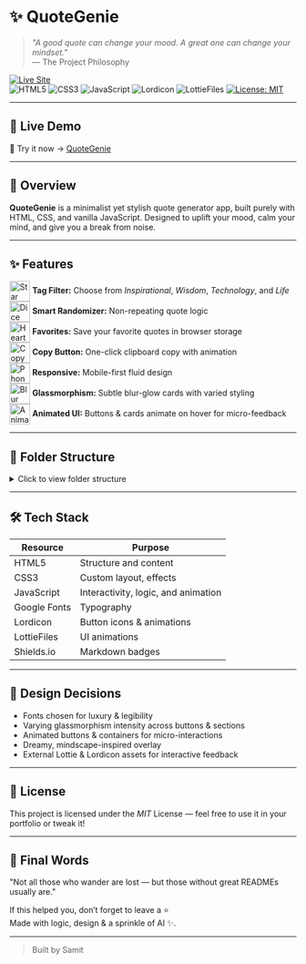# ✨ QuoteGenie

> *"A good quote can change your mood. A great one can change your mindset."*  
> — The Project Philosophy

[![Live Site](https://img.shields.io/website?down_message=offline&label=Live%20Demo&up_message=online&url=https%3A%2F%2Fyour-live-link.com)](https://quote-genie.vercel.app/)  
![HTML5](https://img.shields.io/badge/HTML-E34F26?style=for-the-badge&logo=html5&logoColor=white)
![CSS3](https://img.shields.io/badge/CSS-1572B6?style=for-the-badge&logo=css3&logoColor=white)
![JavaScript](https://img.shields.io/badge/JavaScript-F7DF1E?style=for-the-badge&logo=javascript&logoColor=black)
![Lordicon](https://img.shields.io/badge/Lordicon-Lottie%20Icons-orange?style=for-the-badge)
![LottieFiles](https://img.shields.io/badge/LottieFiles-Animations-blue?style=for-the-badge)
[![License: MIT](https://img.shields.io/badge/License-MIT-blue.svg?style=for-the-badge)](LICENSE)

---

## 🚀 Live Demo

🎯 Try it now → [QuoteGenie](https://quote-genie.vercel.app/)

---

## 📌 Overview

**QuoteGenie** is a minimalist yet stylish quote generator app, built purely with HTML, CSS, and vanilla JavaScript. Designed to uplift your mood, calm your mind, and give you a break from noise.

---

## ✨ Features

<div align="left">
  <img src="https://lottie.host/7f8c7a49-5e3e-4bc1-aedc-bb4a8e8e4a23/Ov5iFUDUoD.json" width="36" alt="Star Animation" style="vertical-align:middle;"/>
  <strong>Tag Filter:</strong> Choose from <em>Inspirational</em>, <em>Wisdom</em>, <em>Technology</em>, and <em>Life</em> <br>
  <img src="https://lottie.host/6af8b8b6-7c5a-4b12-9cfc-b6f3e3e6e1d2/BWzNw6wLwJ.json" width="36" alt="Dice Animation" style="vertical-align:middle;"/>
  <strong>Smart Randomizer:</strong> Non-repeating quote logic <br>
  <img src="https://lottie.host/2e387c6e-73e6-44e4-bae5-7f3ba0ec1e5f/DMgA5QwJqC.json" width="36" alt="Heart Animation" style="vertical-align:middle;"/>
  <strong>Favorites:</strong> Save your favorite quotes in browser storage <br>
  <img src="https://lottie.host/6e1b8ebb-9d21-4b5a-97e6-45f5e5b8e7c2/kXyZvCxwRr.json" width="36" alt="Copy Animation" style="vertical-align:middle;"/>
  <strong>Copy Button:</strong> One-click clipboard copy with animation <br>
  <img src="https://lottie.host/ea87e328-7e25-43b2-8d64-cd3127f2ba3c/0VvZg5M9rV.json" width="36" alt="Phone Animation" style="vertical-align:middle;"/>
  <strong>Responsive:</strong> Mobile-first fluid design <br>
  <img src="https://lottie.host/7e1f8c7b-2d5c-4e5c-9e8e-4b2c6e2e1d2d/3nVg7QvM8N.json" width="36" alt="Blur Glow Animation" style="vertical-align:middle;"/>
  <strong>Glassmorphism:</strong> Subtle blur-glow cards with varied styling <br>
  <img src="https://lottie.host/3e1f7e8a-2d5b-4e3b-9e2b-7e5f8e5e1d2b/5qYg5QxM2N.json" width="36" alt="Animation" style="vertical-align:middle;"/>
  <strong>Animated UI:</strong> Buttons & cards animate on hover for micro-feedback <br>
</div>

---

## 📂 Folder Structure

<details>
<summary>Click to view folder structure</summary>

```
┣ 📜bg2.jpg
┣ 📜index.html
┣ 📜README.md
┣ 📜script.js
┣ 📜style.css
```
</details>

---

## 🛠 Tech Stack

| Resource            | Purpose                        |
|---------------------|--------------------------------|
| HTML5               | Structure and content          |
| CSS3                | Custom layout, effects         |
| JavaScript          | Interactivity, logic, and animation|
| Google Fonts        | Typography                     |
| Lordicon            | Button icons & animations      | 
| LottieFiles         | UI animations                  |
| Shields.io          | Markdown badges                |

---

## 🎨 Design Decisions

- Fonts chosen for luxury & legibility
- Varying glassmorphism intensity across buttons & sections
- Animated buttons & containers for micro-interactions
- Dreamy, mindscape-inspired overlay
- External Lottie & Lordicon assets for interactive feedback

---

## 📄 License
This project is licensed under the *MIT* License — feel free to use it in your portfolio or tweak it!

---

## 💭 Final Words

"Not all those who wander are lost — but those without great READMEs usually are."

If this helped you, don’t forget to leave a ⭐  
Made with logic, design & a sprinkle of AI ✨.

---

> Built by Samit
